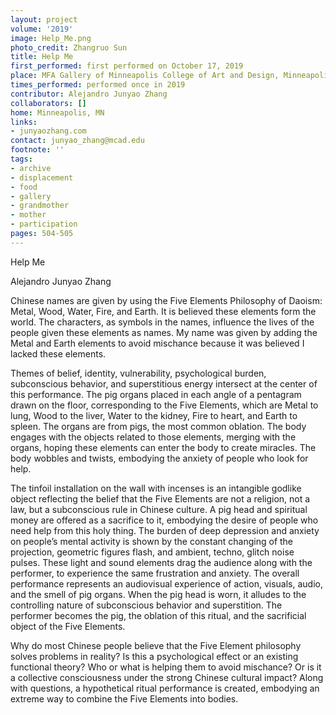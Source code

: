 ```yaml
---
layout: project
volume: '2019'
image: Help_Me.png
photo_credit: Zhangruo Sun
title: Help Me
first_performed: first performed on October 17, 2019
place: MFA Gallery of Minneapolis College of Art and Design, Minneapolis, MN
times_performed: performed once in 2019
contributor: Alejandro Junyao Zhang
collaborators: []
home: Minneapolis, MN
links:
- junyaozhang.com
contact: junyao_zhang@mcad.edu
footnote: ''
tags:
- archive
- displacement
- food
- gallery
- grandmother
- mother
- participation
pages: 504-505
---
```


Help Me

Alejandro Junyao Zhang

Chinese names are given by using the Five Elements Philosophy of Daoism: Metal, Wood, Water, Fire, and Earth. It is believed these elements form the world. The characters, as symbols in the names, influence the lives of the people given these elements as names. My name was given by adding the Metal and Earth elements to avoid mischance because it was believed I lacked these elements.

Themes of belief, identity, vulnerability, psychological burden, subconscious behavior, and superstitious energy intersect at the center of this performance. The pig organs placed in each angle of a pentagram drawn on the floor, corresponding to the Five Elements, which are Metal to lung, Wood to the liver, Water to the kidney, Fire to heart, and Earth to spleen. The organs are from pigs, the most common oblation. The body engages with the objects related to those elements, merging with the organs, hoping these elements can enter the body to create miracles. The body wobbles and twists, embodying the anxiety of people who look for help.

The tinfoil installation on the wall with incenses is an intangible godlike object reflecting the belief that the Five Elements are not a religion, not a law, but a subconscious rule in Chinese culture. A pig head and spiritual money are offered as a sacrifice to it, embodying the desire of people who need help from this holy thing. The burden of deep depression and anxiety on people’s mental activity is shown by the constant changing of the projection, geometric figures flash, and ambient, techno, glitch noise pulses. These light and sound elements drag the audience along with the performer, to experience the same frustration and anxiety. The overall performance represents an audiovisual experience of action, visuals, audio, and the smell of pig organs. When the pig head is worn, it alludes to the controlling nature of subconscious behavior and superstition. The performer becomes the pig, the oblation of this ritual, and the sacrificial object of the Five Elements.

Why do most Chinese people believe that the Five Element philosophy solves problems in reality? Is this a psychological effect or an existing functional theory? Who or what is helping them to avoid mischance? Or is it a collective consciousness under the strong Chinese cultural impact? Along with questions, a hypothetical ritual performance is created, embodying an extreme way to combine the Five Elements into bodies.
